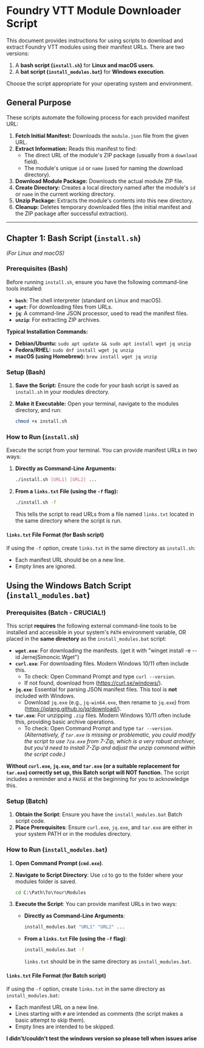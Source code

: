 # Foundry VTT Module Downloader Script

This document provides instructions for using scripts to download and extract Foundry VTT modules using their manifest URLs. There are two versions:

1.  A **bash script (`install.sh`)** for **Linux and macOS users**.
2.  A **bat script (`install_modules.bat`)** for **Windows execution**.

Choose the script appropriate for your operating system and environment.

## General Purpose

These scripts automate the following process for each provided manifest URL:

1.  **Fetch Initial Manifest:** Downloads the `module.json` file from the given URL.
2.  **Extract Information:** Reads this manifest to find:
    * The direct URL of the module's ZIP package (usually from a `download` field).
    * The module's unique `id` or `name` (used for naming the download directory).
3.  **Download Module Package:** Downloads the actual module ZIP file.
4.  **Create Directory:** Creates a local directory named after the module's `id` or `name` in the current working directory.
5.  **Unzip Package:** Extracts the module's contents into this new directory.
6.  **Cleanup:** Deletes temporary downloaded files (the initial manifest and the ZIP package after successful extraction).

---

## Chapter 1: Bash Script (`install.sh`)
*(For Linux and macOS)*


### Prerequisites (Bash)

Before running `install.sh`, ensure you have the following command-line tools installed:

* **`bash`**: The shell interpreter (standard on Linux and macOS).
* **`wget`**: For downloading files from URLs.
* **`jq`**: A command-line JSON processor, used to read the manifest files.
* **`unzip`**: For extracting ZIP archives.

**Typical Installation Commands:**
* **Debian/Ubuntu:** `sudo apt update && sudo apt install wget jq unzip`
* **Fedora/RHEL:** `sudo dnf install wget jq unzip`
* **macOS (using Homebrew):** `brew install wget jq unzip`

### Setup (Bash)

1.  **Save the Script:** Ensure the code for your bash script is saved as `install.sh` in your modules directory.
2.  **Make it Executable:** Open your terminal, navigate to the modules directory, and run:
  
    ```bash
    chmod +x install.sh
    ```

### How to Run (`install.sh`)

Execute the script from your terminal. You can provide manifest URLs in two ways:

1.  **Directly as Command-Line Arguments:**
    ```bash
    ./install.sh [URL1] [URL2] ...
    ```

2.  **From a `links.txt` File (using the `-f` flag):**
    ```bash
    ./install.sh -f
    ```
    This tells the script to read URLs from a file named `links.txt` located in the same directory where the script is run.

#### `links.txt` File Format (for Bash script)

If using the `-f` option, create `links.txt` in the same directory as `install.sh`:
* Each manifest URL should be on a new line.
* Empty lines are ignored.

## Using the Windows Batch Script (`install_modules.bat`)

### Prerequisites (Batch - CRUCIAL!)

This script **requires** the following external command-line tools to be installed and accessible in your system's `PATH` environment variable, OR placed in the **same directory** as the `install_modules.bat` script:

* **`wget.exe`**: For downloading the manifests. (get it with "winget install -e --id JernejSimoncic.Wget")
* **`curl.exe`**: For downloading files. Modern Windows 10/11 often include this.
    * To check: Open Command Prompt and type `curl --version`.
    * If not found, download from (https://curl.se/windows/).
* **`jq.exe`**: Essential for parsing JSON manifest files. This tool is **not** included with Windows.
    * Download `jq.exe` (e.g., `jq-win64.exe`, then rename to `jq.exe`) from (https://jqlang.github.io/jq/download/).
* **`tar.exe`**: For unzipping `.zip` files. Modern Windows 10/11 often include this, providing basic archive operations.
    * To check: Open Command Prompt and type `tar --version`.
    *(Alternatively, if `tar.exe` is missing or problematic, you could modify the script to use `7za.exe` from 7-Zip, which is a very robust archiver, but you'd need to install 7-Zip and adjust the unzip command within the script code.)*

**Without `curl.exe`, `jq.exe`, and `tar.exe` (or a suitable replacement for `tar.exe`) correctly set up, this Batch script will NOT function.** The script includes a reminder and a `PAUSE` at the beginning for you to acknowledge this.

### Setup (Batch)

1.  **Obtain the Script**: Ensure you have the `install_modules.bat` Batch script code.
2.  **Place Prerequisites**: Ensure `curl.exe`, `jq.exe`, and `tar.exe` are either in your system PATH or in the modules directory.

### How to Run (`install_modules.bat`)

1.  **Open Command Prompt (`cmd.exe`)**.
2.  **Navigate to Script Directory**: Use `cd` to go to the folder where your modules folder is saved.
    ```cmd
    cd C:\Path\To\Your\Modules
    ```
3.  **Execute the Script**:
    You can provide manifest URLs in two ways:

    * **Directly as Command-Line Arguments**:
        ```cmd
        install_modules.bat "URL1" "URL2" ...
        ```

    * **From a `links.txt` File (using the `-f` flag)**:
        ```cmd
        install_modules.bat -f
        ```
        `links.txt` should be in the same directory as `install_modules.bat`.

#### `links.txt` File Format (for Batch script)

If using the `-f` option, create `links.txt` in the same directory as `install_modules.bat`:
* Each manifest URL on a new line.
* Lines starting with `#` are intended as comments (the script makes a basic attempt to skip them).
* Empty lines are intended to be skipped.

**I didn't/couldn't test the windows version so please tell when issues arise**
